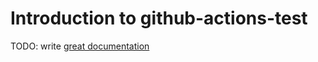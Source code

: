 # Introduction to github-actions-test

TODO: write [great documentation](http://jacobian.org/writing/what-to-write/)
